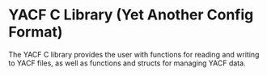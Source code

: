 # YACF C Library (Yet Another Config Format)
The YACF C library provides the user with functions for reading and writing to YACF files, as well as functions and structs for managing YACF data.
